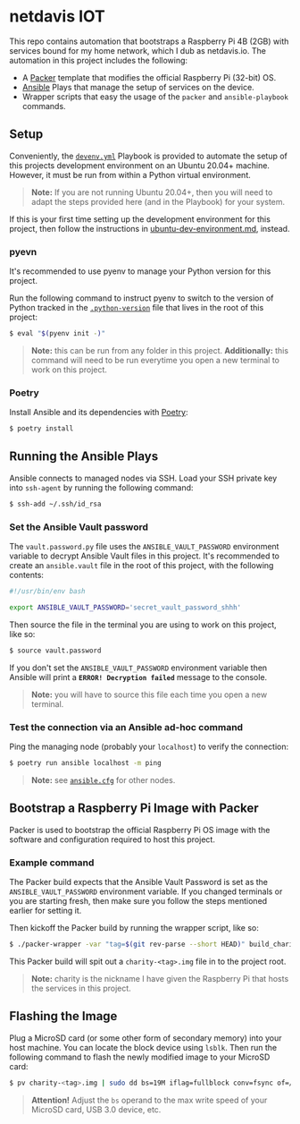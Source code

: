 # netdavis IOT

This repo contains automation that bootstraps a Raspberry Pi 4B (2GB) with services bound for
my home network, which I dub as netdavis.io. The automation in this project includes the
following:

- A [Packer](https://www.packer.io/) template that modifies the official Raspberry Pi (32-bit) OS.
- [Ansible](https://www.ansible.com/) Plays that manage the setup of services on the device.
- Wrapper scripts that easy the usage of the `packer` and `ansible-playbook` commands.

## Setup

Conveniently, the [`devenv.yml`](./devenv.yml) Playbook is provided to automate the setup of
this projects development environment on an Ubuntu 20.04+ machine. However, it must be run from
within a Python virtual environment.

> **Note:** If you are not running Ubuntu 20.04+, then you will need to adapt the steps
> provided here (and in the Playbook) for your system.

If this is your first time setting up the development environment for this project, then follow
the instructions in [ubuntu-dev-environment.md](./docs/ubuntu-dev-environment.md), instead.

### pyevn

It's recommended to use pyenv to manage your Python version for this project.

Run the following command to instruct pyenv to switch to the version of Python tracked in the
[`.python-version`](./.python-version) file that lives in the root of this project:

```bash
$ eval "$(pyenv init -)"
```

> **Note:** this can be run from any folder in this project. **Additionally:** this command
> will need to be run everytime you open a new terminal to work on this project.

### Poetry

Install Ansible and its dependencies with [Poetry](https://python-poetry.org/):

```bash
$ poetry install
```

## Running the Ansible Plays

Ansible connects to managed nodes via SSH. Load your SSH private key into `ssh-agent` by
running the following command:

```bash
$ ssh-add ~/.ssh/id_rsa
```

### Set the Ansible Vault password

The `vault.password.py` file uses the `ANSIBLE_VAULT_PASSWORD` environment variable to decrypt
Ansible Vault files in this project. It's recommended to create an `ansible.vault` file in the
root of this project, with the following contents:

```bash
#!/usr/bin/env bash

export ANSIBLE_VAULT_PASSWORD='secret_vault_password_shhh'
```

Then source the file in the terminal you are using to work on this project, like so:

```bash
$ source vault.password
```

If you don't set the `ANSIBLE_VAULT_PASSWORD` environment variable then Ansible will print a
**`ERROR! Decryption failed`** message to the console.

> **Note:** you will have to source this file each time you open a new terminal.

### Test the connection via an Ansible ad-hoc command

Ping the managing node (probably your `localhost`) to verify the connection:

```bash
$ poetry run ansible localhost -m ping
```

> **Note:** see [`ansible.cfg`](./ansible.cfg) for other nodes.

## Bootstrap a Raspberry Pi Image with Packer

Packer is used to bootstrap the official Raspberry Pi OS image with the software and
configuration required to host this project.

### Example command

The Packer build expects that the Ansible Vault Password is set as the `ANSIBLE_VAULT_PASSWORD`
environment variable. If you changed terminals or you are starting fresh, then make sure you
follow the steps mentioned earlier for setting it.

Then kickoff the Packer build by running the wrapper script, like so:

```bash
$ ./packer-wrapper -var "tag=$(git rev-parse --short HEAD)" build_charity.pkr.hcl
```

This Packer build will spit out a `charity-<tag>.img` file in to the project root.

> **Note:** charity is the nickname I have given the Raspberry Pi that hosts the services in
> this project.

## Flashing the Image

Plug a MicroSD card (or some other form of secondary memory) into your host machine. You can
locate the block device using `lsblk`. Then run the following command to flash the newly
modified image to your MicroSD card:

```bash
$ pv charity-<tag>.img | sudo dd bs=19M iflag=fullblock conv=fsync of=/dev/sdb
```

> **Attention!** Adjust the `bs` operand to the max write speed of your MicroSD card, USB 3.0
> device, etc.
